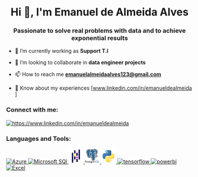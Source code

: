 <h1 align="center">Hi 👋, I'm Emanuel de Almeida Alves</h1>
<h3 align="center">Passionate to solve real problems with data and to achieve exponential results</h3>

- 🔭 I’m currently working as **Support T.I**

- 👯 I’m looking to collaborate in **data engineer projects**

- 📫 How to reach me **emanuelalmeidaalves123@gmail.com**

- 📄 Know about my experiences [www.linkedin.com/in/emanueldealmeida ]

<h3 align="left">Connect with me:</h3>
<p align="left">
<a href="https://linkedin.com/in/https://www.linkedin.com/in/emanueldealmeida" target="blank"><img align="center" src="https://raw.githubusercontent.com/rahuldkjain/github-profile-readme-generator/master/src/images/icons/Social/linked-in-alt.svg" alt="https://www.linkedin.com/in/emanueldealmeida" height="30" width="40" /></a>
</p>

<h3 align="left">Languages and Tools:</h3>
<p align="left"> <a href="" target="_blank" rel="noreferrer"> <img src="https://1000logos.net/wp-content/uploads/2023/01/Microsoft-Azure-logo.png" alt="Azure" width="40" height="40"/> </a> <a href="" target="_blank" rel="noreferrer"> <img src="https://logowik.com/content/uploads/images/microsoft-sql-server4529.jpg" alt="Microsoft SQl" width="40" height="40"/> </a> <a href="https://pandas.pydata.org/" target="_blank" rel="noreferrer"> <img src="https://raw.githubusercontent.com/devicons/devicon/2ae2a900d2f041da66e950e4d48052658d850630/icons/pandas/pandas-original.svg" alt="pandas" width="40" height="40"/> </a> <a href="https://www.postgresql.org" target="_blank" rel="noreferrer"> <img src="https://raw.githubusercontent.com/devicons/devicon/master/icons/postgresql/postgresql-original-wordmark.svg" alt="postgresql" width="40" height="40"/> </a> <a href="https://www.python.org" target="_blank" rel="noreferrer"> <img src="https://raw.githubusercontent.com/devicons/devicon/master/icons/python/python-original.svg" alt="python" width="40" height="40"/> </a> <a href="https://www.tensorflow.org" target="_blank" rel="noreferrer"> <img src="https://www.vectorlogo.zone/logos/tensorflow/tensorflow-icon.svg" alt="tensorflow" width="40" height="40"/> </a> <a href="https://powerbi.microsoft.com/pt-br/" target="_blank" rel="noreferrer"> <img src="https://img.icons8.com/color/256/power-bi.png" alt="powerbi" width="40" height="40"/> </a> <a href="https://www.microsoft.com" target="_blank" rel="noreferrer"> <img src="https://img.icons8.com/color/1x/microsoft-excel-2019.png" alt="Excel" width="40" height="40"/> </a> </p>




<!--
**emanuelalmeid/emanuelalmeid** is a ✨ _special_ ✨ repository because its `README.md` (this file) appears on your GitHub profile.

Here are some ideas to get you started:

- 🔭 I’m currently working on ...
- 🌱 I’m currently learning ...
- 👯 I’m looking to collaborate on ...
- 🤔 I’m looking for help with ...
- 💬 Ask me about ...
- 📫 How to reach me: ...
- 😄 Pronouns: ...
- ⚡ Fun fact: ...
-->

